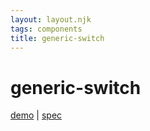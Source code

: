 ```yaml
---
layout: layout.njk
tags: components
title: generic-switch
---
```


# generic-switch

[demo](https://modest-bhaskara-e8742f.netlify.app/generic-switch/demo/index.html) | [spec](https://www.w3.org/TR/wai-aria-1.1/#switch)